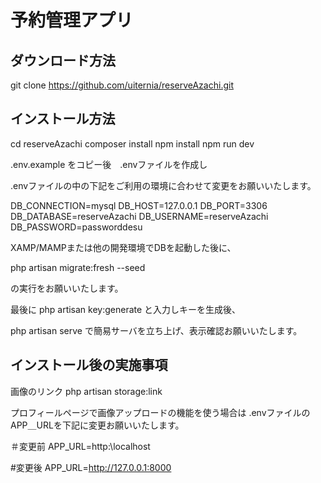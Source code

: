 # 予約管理アプリ
## ダウンロード方法

git clone https://github.com/uiternia/reserveAzachi.git

## インストール方法

cd reserveAzachi
composer install
npm install
npm run dev

.env.example をコピー後　.envファイルを作成し

.envファイルの中の下記をご利用の環境に合わせて変更をお願いいたします。

DB_CONNECTION=mysql
DB_HOST=127.0.0.1
DB_PORT=3306
DB_DATABASE=reserveAzachi
DB_USERNAME=reserveAzachi
DB_PASSWORD=passworddesu

XAMP/MAMPまたは他の開発環境でDBを起動した後に、

php artisan migrate:fresh --seed

の実行をお願いいたします。

最後に
php artisan key:generate
と入力しキーを生成後、

php artisan serve
で簡易サーバを立ち上げ、表示確認お願いいたします。

## インストール後の実施事項

画像のリンク
php artisan storage:link

プロフィールページで画像アップロードの機能を使う場合は
.envファイルのAPP＿URLを下記に変更お願いいたします。

＃変更前
APP_URL=http:\\localhost

#変更後
APP_URL=http://127.0.0.1:8000

